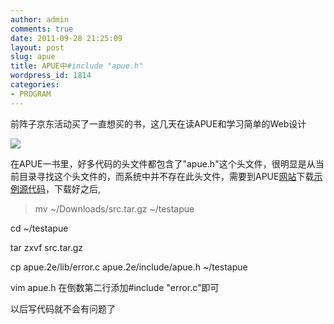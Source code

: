 ```yaml
---
author: admin
comments: true
date: 2011-09-28 21:25:09
layout: post
slug: apue
title: APUE中#include "apue.h"
wordpress_id: 1814
categories:
- PROGRAM
---
```


前阵子京东活动买了一直想买的书，这几天在读APUE和学习简单的Web设计

![](http://fmn.rrimg.com/fmn063/20110921/1300/p_large_mueV_33ca000121b91212.jpg)<!-- more -->

在APUE一书里，好多代码的头文件都包含了"apue.h"这个头文件，很明显是从当前目录寻找这个头文件的，而系统中并不存在此头文件，需要到APUE[网站](http://www.apuebook.com/)下载[示例源代码](http://www.apuebook.com/src.tar.gz)，下载好之后,


> mv ~/Downloads/src.tar.gz ~/testapue

cd ~/testapue

tar zxvf src.tar.gz

cp apue.2e/lib/error.c apue.2e/include/apue.h ~/testapue

vim apue.h 在倒数第二行添加#include "error.c"即可


以后写代码就不会有问题了

